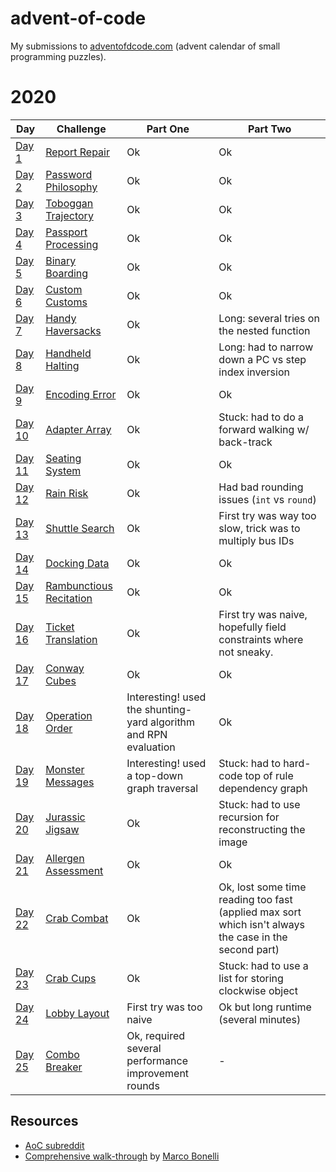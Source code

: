 # advent-of-code

My submissions to [adventofdcode.com](https://adventofcode.com/) (advent calendar of small programming puzzles).

# 2020

Day | Challenge | Part One | Part Two
--- | --- | --- | ---
[Day 1](./2020/day-1) | [Report Repair](./2020/day-1/README.md) | Ok | Ok
[Day 2](./2020/day-2) | [Password Philosophy](./2020/day-2/README.md) | Ok | Ok
[Day 3](./2020/day-3) | [Toboggan Trajectory](./2020/day-3/README.md) | Ok | Ok
[Day 4](./2020/day-4) | [Passport Processing](./2020/day-4/README.md) | Ok | Ok
[Day 5](./2020/day-5) | [Binary Boarding](./2020/day-5/README.md) | Ok | Ok
[Day 6](./2020/day-6) | [Custom Customs](./2020/day-6/README.md) | Ok | Ok
[Day 7](./2020/day-7) | [Handy Haversacks](./2020/day-7/README.md) | Ok | Long: several tries on the nested function
[Day 8](./2020/day-8) | [Handheld Halting](./2020/day-8/README.md) | Ok | Long: had to narrow down a PC vs step index inversion
[Day 9](./2020/day-9) | [Encoding Error](./2020/day-9/README.md) | Ok | Ok
[Day 10](./2020/day-10) | [Adapter Array](./2020/day-10/README.md) | Ok | Stuck: had to do a forward walking w/ back-track
[Day 11](./2020/day-11) | [Seating System](./2020/day-11/README.md) | Ok | Ok
[Day 12](./2020/day-12) | [Rain Risk](./2020/day-12/README.md) | Ok | Had bad rounding issues (``int`` vs ``round``)
[Day 13](./2020/day-13) | [Shuttle Search](./2020/day-13/README.md) | Ok | First try was way too slow, trick was to multiply bus IDs
[Day 14](./2020/day-14) | [Docking Data](./2020/day-14/README.md) | Ok | Ok
[Day 15](./2020/day-15) | [Rambunctious Recitation](./2020/day-15/README.md) | Ok | Ok
[Day 16](./2020/day-16) | [Ticket Translation](./2020/day-16/README.md) | Ok | First try was naive, hopefully field constraints where not sneaky. 
[Day 17](./2020/day-17) | [Conway Cubes](./2020/day-17/README.md) | Ok | Ok
[Day 18](./2020/day-18) | [Operation Order](./2020/day-18/README.md) | Interesting! used the shunting-yard algorithm and RPN evaluation | Ok
[Day 19](./2020/day-19) | [Monster Messages](./2020/day-19/README.md) | Interesting! used a top-down graph traversal | Stuck: had to hard-code top of rule dependency graph 
[Day 20](./2020/day-20) | [Jurassic Jigsaw](./2020/day-20/README.md) | Ok | Stuck: had to use recursion for reconstructing the image
[Day 21](./2020/day-21) | [Allergen Assessment](./2020/day-21/README.md) | Ok | Ok
[Day 22](./2020/day-22) | [Crab Combat](./2020/day-22/README.md) | Ok | Ok, lost some time reading too fast (applied max sort which isn't always the case in the second part)
[Day 23](./2020/day-23) | [Crab Cups](./2020/day-23/README.md) | Ok | Stuck: had to use a list for storing clockwise object
[Day 24](./2020/day-24) | [Lobby Layout](./2020/day-24/README.md) | First try was too naive | Ok but long runtime (several minutes)
[Day 25](./2020/day-25) | [Combo Breaker](./2020/day-25/README.md) | Ok, required several performance improvement rounds | -

## Resources

* [AoC subreddit](https://www.reddit.com/r/adventofcode/)
* [Comprehensive walk-through](https://github.com/mebeim/aoc/blob/master/2020/README.md) by [Marco Bonelli](https://github.com/mebeim)
